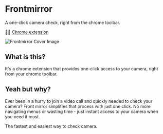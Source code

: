 # Frontmirror

A one-click camera check, right from the chrome toolbar.

🏄‍♂️ [Chrome extension](https://ritiksharma.me/frontmirror)

![Frontmirror Cover Image](https://github.com/user-attachments/assets/ec0d9524-504b-4365-9451-dd3c2d487314)

## What is this?

It's a chrome extension that provides one-click access to your camera, right from your chrome toolbar.

## Yeah but why?

Ever been in a hurry to join a video call and quickly needed to check your camera? Front mirror simplifies that process with just one click. No more navigating menus or wasting time - just instant access to your camera when you need it most.

The fastest and easiest way to check camera.

